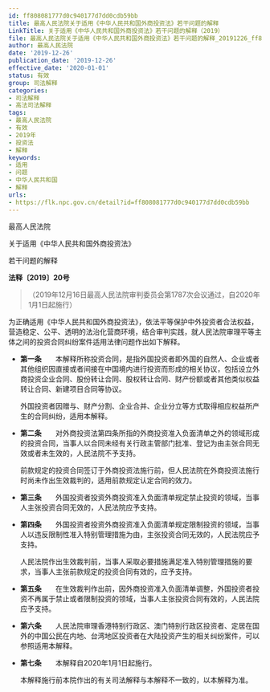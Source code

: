 ```yaml
---
id: ff808081777d0c940177d7dd0cdb59bb
title: 最高人民法院关于适用《中华人民共和国外商投资法》若干问题的解释
LinkTitle: 关于适用《中华人民共和国外商投资法》若干问题的解释（2019）
file: 最高人民法院关于适用《中华人民共和国外商投资法》若干问题的解释_20191226_ff808081777d0c940177d7dd0cdb59bb.docx
author: 最高人民法院
date: '2019-12-26'
publication_date: '2019-12-26'
effective_date: '2020-01-01'
status: 有效
group: 司法解释
categories:
- 司法解释
- 高法司法解释
tags:
- 最高人民法院
- 有效
- 2019年
- 投资法
- 解释
keywords:
- 适用
- 问题
- 中华人民共和国
- 解释
urls:
- https://flk.npc.gov.cn/detail?id=ff808081777d0c940177d7dd0cdb59bb
---
```


最高人民法院

关于适用《中华人民共和国外商投资法》

若干问题的解释

**法释〔2019〕20号**

> （2019年12月16日最高人民法院审判委员会第1787次会议通过，自2020年1月1日起施行）

为正确适用《中华人民共和国外商投资法》，依法平等保护中外投资者合法权益，营造稳定、公平、透明的法治化营商环境，结合审判实践，就人民法院审理平等主体之间的投资合同纠纷案件适用法律问题作出如下解释。

- **第一条**　　本解释所称投资合同，是指外国投资者即外国的自然人、企业或者其他组织因直接或者间接在中国境内进行投资而形成的相关协议，包括设立外商投资企业合同、股份转让合同、股权转让合同、财产份额或者其他类似权益转让合同、新建项目合同等协议。

  外国投资者因赠与、财产分割、企业合并、企业分立等方式取得相应权益所产生的合同纠纷，适用本解释。

- **第二条**　　对外商投资法第四条所指的外商投资准入负面清单之外的领域形成的投资合同，当事人以合同未经有关行政主管部门批准、登记为由主张合同无效或者未生效的，人民法院不予支持。

  前款规定的投资合同签订于外商投资法施行前，但人民法院在外商投资法施行时尚未作出生效裁判的，适用前款规定认定合同的效力。

- **第三条**　　外国投资者投资外商投资准入负面清单规定禁止投资的领域，当事人主张投资合同无效的，人民法院应予支持。

- **第四条**　　外国投资者投资外商投资准入负面清单规定限制投资的领域，当事人以违反限制性准入特别管理措施为由，主张投资合同无效的，人民法院应予支持。

  人民法院作出生效裁判前，当事人采取必要措施满足准入特别管理措施的要求，当事人主张前款规定的投资合同有效的，应予支持。

- **第五条**　　在生效裁判作出前，因外商投资准入负面清单调整，外国投资者投资不再属于禁止或者限制投资的领域，当事人主张投资合同有效的，人民法院应予支持。

- **第六条**　　人民法院审理香港特别行政区、澳门特别行政区投资者、定居在国外的中国公民在内地、台湾地区投资者在大陆投资产生的相关纠纷案件，可以参照适用本解释。

- **第七条**　　本解释自2020年1月1日起施行。

  本解释施行前本院作出的有关司法解释与本解释不一致的，以本解释为准。
